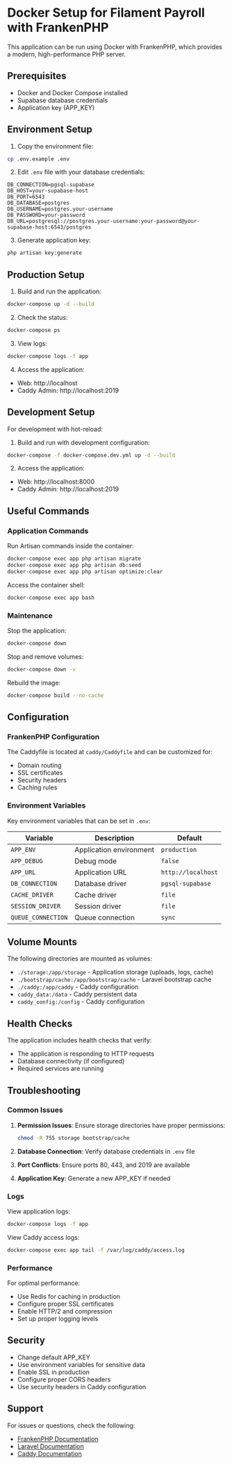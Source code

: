 # Docker Setup for Filament Payroll with FrankenPHP

This application can be run using Docker with FrankenPHP, which provides a modern, high-performance PHP server.

## Prerequisites

- Docker and Docker Compose installed
- Supabase database credentials
- Application key (APP_KEY)

## Environment Setup

1. Copy the environment file:
```bash
cp .env.example .env
```

2. Edit `.env` file with your database credentials:
```env
DB_CONNECTION=pgsql-supabase
DB_HOST=your-supabase-host
DB_PORT=6543
DB_DATABASE=postgres
DB_USERNAME=postgres.your-username
DB_PASSWORD=your-password
DB_URL=postgresql://postgres.your-username:your-password@your-supabase-host:6543/postgres
```

3. Generate application key:
```bash
php artisan key:generate
```

## Production Setup

1. Build and run the application:
```bash
docker-compose up -d --build
```

2. Check the status:
```bash
docker-compose ps
```

3. View logs:
```bash
docker-compose logs -f app
```

4. Access the application:
- Web: http://localhost
- Caddy Admin: http://localhost:2019

## Development Setup

For development with hot-reload:

1. Build and run with development configuration:
```bash
docker-compose -f docker-compose.dev.yml up -d --build
```

2. Access the application:
- Web: http://localhost:8000
- Caddy Admin: http://localhost:2019

## Useful Commands

### Application Commands

Run Artisan commands inside the container:
```bash
docker-compose exec app php artisan migrate
docker-compose exec app php artisan db:seed
docker-compose exec app php artisan optimize:clear
```

Access the container shell:
```bash
docker-compose exec app bash
```

### Maintenance

Stop the application:
```bash
docker-compose down
```

Stop and remove volumes:
```bash
docker-compose down -v
```

Rebuild the image:
```bash
docker-compose build --no-cache
```

## Configuration

### FrankenPHP Configuration

The Caddyfile is located at `caddy/Caddyfile` and can be customized for:
- Domain routing
- SSL certificates
- Security headers
- Caching rules

### Environment Variables

Key environment variables that can be set in `.env`:

| Variable | Description | Default |
|----------|-------------|---------|
| `APP_ENV` | Application environment | `production` |
| `APP_DEBUG` | Debug mode | `false` |
| `APP_URL` | Application URL | `http://localhost` |
| `DB_CONNECTION` | Database driver | `pgsql-supabase` |
| `CACHE_DRIVER` | Cache driver | `file` |
| `SESSION_DRIVER` | Session driver | `file` |
| `QUEUE_CONNECTION` | Queue connection | `sync` |

## Volume Mounts

The following directories are mounted as volumes:

- `./storage:/app/storage` - Application storage (uploads, logs, cache)
- `./bootstrap/cache:/app/bootstrap/cache` - Laravel bootstrap cache
- `./caddy:/app/caddy` - Caddy configuration
- `caddy_data:/data` - Caddy persistent data
- `caddy_config:/config` - Caddy configuration

## Health Checks

The application includes health checks that verify:
- The application is responding to HTTP requests
- Database connectivity (if configured)
- Required services are running

## Troubleshooting

### Common Issues

1. **Permission Issues**: Ensure storage directories have proper permissions:
   ```bash
   chmod -R 755 storage bootstrap/cache
   ```

2. **Database Connection**: Verify database credentials in `.env` file
3. **Port Conflicts**: Ensure ports 80, 443, and 2019 are available
4. **Application Key**: Generate a new APP_KEY if needed

### Logs

View application logs:
```bash
docker-compose logs -f app
```

View Caddy access logs:
```bash
docker-compose exec app tail -f /var/log/caddy/access.log
```

### Performance

For optimal performance:
- Use Redis for caching in production
- Configure proper SSL certificates
- Enable HTTP/2 and compression
- Set up proper logging levels

## Security

- Change default APP_KEY
- Use environment variables for sensitive data
- Enable SSL in production
- Configure proper CORS headers
- Use security headers in Caddy configuration

## Support

For issues or questions, check the following:
- [FrankenPHP Documentation](https://frankenphp.dev/)
- [Laravel Documentation](https://laravel.com/docs/)
- [Caddy Documentation](https://caddyserver.com/docs/)